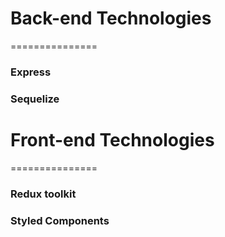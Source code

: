 # Back-end Technologies

===============

### Express

### Sequelize

# Front-end Technologies

===============

### Redux toolkit

### Styled Components
